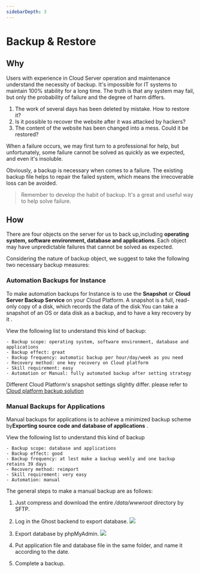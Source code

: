 ```yaml
---
sidebarDepth: 3
---
```


# Backup & Restore

## Why

Users with experience in Cloud Server operation and maintenance understand the necessity of backup. It's impossible for IT systems to maintain 100% stability for a long time. The truth is that any system may fail, but only the probability of failure and the degree of harm differs.

1. The work of several days has been deleted by mistake. How to restore it?
2. Is it possible to recover the website after it was attacked by hackers?
3. The content of the website has been changed into a mess. Could it be restored?

When a failure occurs, we may first turn to a professional for help, but unfortunately, some failure cannot be solved as quickly as we expected, and even it's insoluble.

Obviously, a backup is necessary when comes to a failure. The existing backup file helps to repair the failed system, which means the irrecoverable loss can be avoided.

> Remember to develop the habit of backup. It's a great and useful way to help solve failure.

## How

There are four objects on the server for us to back up,including  **operating system, software environment, database and applications**. Each object may have unpredictable failures that cannot be solved as expected.

Considering the nature of backup object, we suggest to take the following two necessary backup measures:

### Automation Backups for Instance

To make automation backups for Instance is to use the **Snapshot** or **Cloud Server Backup Service** on your Cloud Platform. A snapshot is a full, read-only copy of a disk, which records the data of the disk.You can take a snapshot of an OS or data disk as a backup, and to have a key recovery by it .

View the following list to understand this kind of backup:

```
- Backup scope: operating system, software environment, database and applications
- Backup effect: great
- Backup frequency: automatic backup per hour/day/week as you need
- Recovery method: one key recovery on Cloud platform
- Skill requirement: easy 
- Automation or Manual: fully automated backup after setting strategy
```

Different Cloud Platform's snapshot settings slightly differ. please refer to [Cloud platform backup solution](https://support.websoft9.com/docs/faq/tech-instance.html)

### Manual Backups for Applications

Manual backups for applications is to achieve a minimized backup scheme by**Exporting source code and database of applications** .

View the following list to understand this kind of backup

```
- Backup scope: database and applications
- Backup effect: good
- Backup frequency: at lest make a backup weekly and one backup retains 39 days
- Recovery method: reimport
- Skill requirement: very easy 
- Automation: manual
```
The general steps to make a manual backup are as follows:

1. Just compress and download the entire */data/wwwroot* directory by SFTP.

2. Log in the Ghost backend to export database.
   ![](https://libs.websoft9.com/Websoft9/DocsPicture/en/ghost/ghost-exportalldatas-websoft9.png)

3. Export database by phpMyAdmin.
   ![](https://libs.websoft9.com/Websoft9/DocsPicture/en/phpmyadmin/phpmyadmin-export-websoft9.png)

4. Put application file and database file in the same folder, and name it according to the date.

5. Complete a backup.